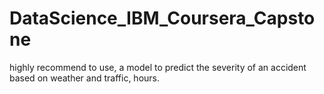 # DataScience_IBM_Coursera_Capstone
highly recommend to use, a model to predict the severity of an accident based on weather and traffic, hours.
